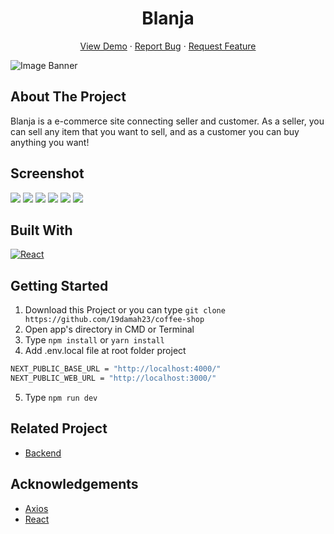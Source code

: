 <h1 align='center'>Blanja</h1>
  <p align="center">
    <a href="https://blanja-rico.herokuapp.com/">View Demo</a>
    ·
    <a href="https://github.com/19damah23/coffee-shop/issues">Report Bug</a>
    ·
    <a href="https://github.com/19damah23/coffee-shop/pulls">Request Feature</a>
  </p>

![Image Banner](https://i.imgur.com/g4HAyjz.png)

## About The Project

Blanja is a e-commerce site connecting seller and customer.
As a seller, you can sell any item that you want to sell, and as a customer you can buy anything you want!

## Screenshot
<div>
  <img src='https://i.imgur.com/tKdWNx1.png' style='width=200px'/>
  <img src='https://i.imgur.com/YBamUvF.png' style='width=200px'/>
  <img src='https://i.imgur.com/AXv2Oyh.png' style='width=200px'/>
  <img src='https://i.imgur.com/WZKni8k.png' style='width=200px'/>
  <img src='https://i.imgur.com/2uyeed4.png' style='width=200px'/>
  <img src='hhttps://i.imgur.com/eol7Wzu.png' style='width=200px'/>
</div>

## Built With

[![React](https://img.shields.io/badge/Next-11.1.2-blue)](https://reactjs.org/)


## Getting Started

1. Download this Project or you can type `git clone https://github.com/19damah23/coffee-shop`
2. Open app's directory in CMD or Terminal
3. Type `npm install` or `yarn install`
4. Add .env.local file at root folder project

```sh
NEXT_PUBLIC_BASE_URL = "http://localhost:4000/"
NEXT_PUBLIC_WEB_URL = "http://localhost:3000/"
```

5. Type `npm run dev`

## Related Project

- [Backend](https://github.com/MochamadRicoPratamaPutra/Backend-Blanja)

## Acknowledgements

- [Axios](https://www.npmjs.com/package/axios)
- [React](https://reactjs.org/)
